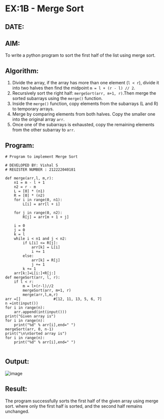 # EX:1B - Merge Sort
## DATE:

## AIM:

To write a python program to sort the first half of the list using merge sort.

## Algorithm:

1. Divide the array, if the array has more than one element (`l < r`), divide it into two halves then find the midpoint `m = l + (r - l) // 2`.
2. Recursively sort the right half: `mergeSort(arr, m+1, r)`.Then merge the sorted subarrays using the `merge()` function.
3. Inside the `merge()` function, copy elements from the subarrays (L and R) to temporary arrays.
4. Merge by comparing elements from both halves. Copy the smaller one into the original array `arr`.
5. Once one of the subarrays is exhausted, copy the remaining elements from the other subarray to `arr`.

## Program:
```
# Program to implement Merge Sort

# DEVELOPED BY: Vishal S
# REGISTER NUMBER : 212222040181

def merge(arr,l, m,r):
    n1 = m - l + 1
    n2 = r - m
    L = [0] * (n1)
    R = [0] * (n2)
    for i in range(0, n1):
        L[i] = arr[l + i]
 
    for j in range(0, n2):
        R[j] = arr[m + 1 + j]
 
    i = 0 
    j = 0 
    k = l    
    while i < n1 and j < n2:
        if L[i] <= R[j]:
            arr[k] = L[i]
            i += 1
        else:
            arr[k] = R[j]
            j += 1
        k += 1
    arr[k:]=L[i:]+R[j:]
def mergeSort(arr, l, r):
    if l < r:
        m = l+(r-l)//2
        mergeSort(arr, m+1, r)
        merge(arr,l,m,r)
arr =[]               #[12, 11, 13, 5, 6, 7]
n =int(input())
for i in range(n):
    arr.append(int(input()))
print("Given array is")
for i in range(n):
    print("%d" % arr[i],end=" ")
mergeSort(arr, 0, n-1)
print("\n\nSorted array is")
for i in range(n):
    print("%d" % arr[i],end=" ")
 
```


## Output:

![image](https://github.com/user-attachments/assets/26660a96-f157-4127-a843-5fdfa658872d)


## Result:

The program successfully sorts the first half of the given array using merge sort. where only the first half is sorted, and the second half remains unchanged.
